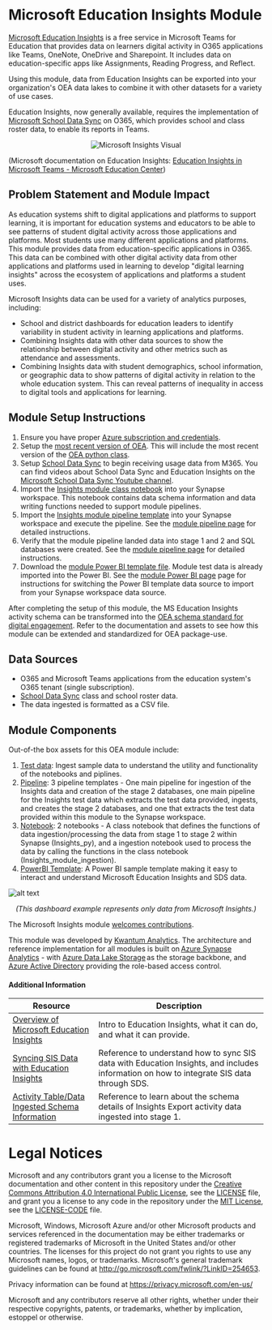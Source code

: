 # Microsoft Education Insights Module

[Microsoft Education Insights](https://support.microsoft.com/topic/leader-s-guide-to-education-insights-premium-8738d1b1-4e1c-49bd-9e8d-b5292474c347) is a free service in Microsoft Teams for Education that provides data on learners digital activity in O365 applications like Teams, OneNote, OneDrive and Sharepoint. It includes data on education-specific apps like Assignments, Reading Progress, and Reflect. 

Using this module, data from Education Insights can be exported into your organization's OEA data lakes to combine it with other datasets for a variety of use cases. 

Education Insights, now generally available, requires the implementation of [Microsoft School Data Sync](https://sds.microsoft.com/) on O365, which provides school and class roster data, to enable its reports in Teams.

<p align="center">
  <img src="https://github.com/microsoft/OpenEduAnalytics/blob/main/modules/Microsoft_Data/Microsoft_Education_Insights/docs/images/insights%20visual.png" alt="Microsoft Insights Visual"/>
</p>

 (Microsoft documentation on Education Insights: [Education Insights in Microsoft Teams - Microsoft Education Center](https://docs.microsoft.com/en-us/schooldatasync/enabling-insights-premium-export)) 
 
## Problem Statement and Module Impact

As education systems shift to digital applications and platforms to support learning, it is important for education systems and educators to be able to see patterns of student digital activity across those applications and platforms. Most students use many different applications and platforms. This module provides data from education-specific applications in O365. This data can be combined with other digital activity data from other applications and platforms used in learning to develop "digital learning insights" across the ecosystem of applications and platforms a student uses.

Microsoft Insights data can be used for a variety of analytics purposes, including:
 - School and district dashboards for education leaders to identify variability in student activity in learning applications and platforms. 
 - Combining Insights data with other data sources to show the relationship between digital activity and other metrics such as attendance and assessments. 
 - Combining Insights data with student demographics, school information, or geographic data to show patterns of digital activity in relation to the whole education system. This can reveal patterns of inequality in access to digital tools and applications for learning.

## Module Setup Instructions

1. Ensure you have proper [Azure subscription and credentials](https://github.com/microsoft/OpenEduAnalytics#what-you-need).
2. Setup the [most recent version of OEA](https://github.com/microsoft/OpenEduAnalytics#setup). This will include the most recent version of the [OEA python class](https://github.com/microsoft/OpenEduAnalytics/blob/main/framework/notebook/OEA_py.ipynb).
3. Setup [School Data Sync](https://sds.microsoft.com/) to begin receiving usage data from M365. You can find videos about School Data Sync and Education Insights on the [Microsoft School Data Sync Youtube channel](https://www.youtube.com/channel/UCA8ZOC7eTfzLlkcFW3imkHg/featured).
4. Import the [Insights module class notebook](https://github.com/microsoft/OpenEduAnalytics/blob/main/modules/Microsoft_Data/Microsoft_Education_Insights/notebook/Insights_py.ipynb) into your Synapse workspace. This notebook contains data schema information and data writing functions needed to support module pipelines. 
5. Import the [Insights module pipeline template](https://github.com/microsoft/OpenEduAnalytics/tree/main/modules/Microsoft_Data/Microsoft_Education_Insights/pipeline) into your Synapse workspace and execute the pipeline. See the [module pipeline page](https://github.com/microsoft/OpenEduAnalytics/tree/main/modules/Microsoft_Data/Microsoft_Education_Insights/pipeline) for detailed instructions.
6. Verify that the module pipeline landed data into stage 1 and 2 and SQL databases were created. See the [module pipeline page](https://github.com/microsoft/OpenEduAnalytics/tree/main/modules/Microsoft_Data/Microsoft_Education_Insights/pipeline) for detailed instructions.
7. Download the [module Power BI template file](https://github.com/microsoft/OpenEduAnalytics/tree/main/modules/Microsoft_Data/Microsoft_Education_Insights/powerbi). Module test data is already imported into the Power BI. See the [module Power BI page](https://github.com/microsoft/OpenEduAnalytics/tree/main/modules/Microsoft_Data/Microsoft_Education_Insights/powerbi) page for instructions for switching the Power BI template data source to import from your Synapse workspace data source.

After completing the setup of this module, the MS Education Insights activity schema can be transformed into the [OEA schema standard for digital engagement](https://github.com/microsoft/OpenEduAnalytics/tree/main/modules/_OEA_Schemas/Digital_Engagement_Schema). Refer to the documentation and assets to see how this module can be extended and standardized for OEA package-use.

## Data Sources
- O365 and Microsoft Teams applications from the education system's O365 tenant (single subscription).
- [School Data Sync](https://sds.microsoft.com/) class and school roster data.
- The data ingested is formatted as a CSV file.

## Module Components
Out-of-the box assets for this OEA module include: 
1. [Test data](https://github.com/microsoft/OpenEduAnalytics/tree/main/modules/Microsoft_Insights/test_data): Ingest sample data to understand the utility and functionality of the notebooks and piplines.
2. [Pipeline](https://github.com/microsoft/OpenEduAnalytics/tree/main/modules/Microsoft_Insights/pipeline): 3 pipeline templates - One main pipeline for ingestion of the Insights data and creation of the stage 2 databases, one main pipeline for the Insights test data which extracts the test data provided, ingests, and creates the stage 2 databases, and one that extracts the test data provided within this module to the Synapse workspace.
3. [Notebook](https://github.com/microsoft/OpenEduAnalytics/tree/main/modules/Microsoft_Insights/notebook): 2 notebooks - A class notebook that defines the functions of data ingestion/processing the data from stage 1 to stage 2 within Synapse (Insights_py), and a ingestion notebook used to process the data by calling the functions in the class notebook (Insights_module_ingestion).
4. [PowerBI Template](https://github.com/cstohlmann/OpenEduAnalytics/tree/main/modules/Microsoft_Data/Microsoft_Education_Insights_Premium/powerbi): A Power BI sample template making it easy to interact and understand Microsoft Education Insights and SDS data.

![alt text](https://github.com/cstohlmann/OpenEduAnalytics/blob/main/modules/Microsoft_Data/Microsoft_Education_Insights_Premium/docs/images/Insights%20Module%20Sample%20Dashboard.png)
 
 <p align="center">
  <em>(This dashboard example represents only data from Microsoft Insights.)</em>
 </p>
 
The Microsoft Insights module [welcomes contributions](https://github.com/microsoft/OpenEduAnalytics/blob/main/CONTRIBUTING.md).

This module was developed by [Kwantum Analytics](https://www.kwantumanalytics.com/). The architecture and reference implementation for all modules is built on [Azure Synapse Analytics](https://azure.microsoft.com/en-us/services/synapse-analytics/) - with [Azure Data Lake Storage](https://docs.microsoft.com/en-us/azure/storage/blobs/data-lake-storage-introduction) as the storage backbone,  and [Azure Active Directory](https://azure.microsoft.com/en-us/services/active-directory/) providing the role-based access control.

#### Additional Information
| Resource | Description |
| --- | --- |
| [Overview of Microsoft Education Insights](https://docs.microsoft.com/en-us/microsoftteams/class-insights) | Intro to Education Insights, what it can do, and what it can provide. |
| [Syncing SIS Data with Education Insights](https://docs.microsoft.com/en-us/microsoftteams/education-insights-sis-data-sync) | Reference to understand how to sync SIS data with Education Insights, and includes information on how to integrate SIS data through SDS. |
| [Activity Table/Data Ingested Schema Information](https://docs.microsoft.com/en-us/schooldatasync/ads-activity-signals-export-for-oea-insights-module) | Reference to learn about the schema details of Insights Export activity data ingested into stage 1. |


# Legal Notices
Microsoft and any contributors grant you a license to the Microsoft documentation and other content
in this repository under the [Creative Commons Attribution 4.0 International Public License](https://creativecommons.org/licenses/by/4.0/legalcode),
see the [LICENSE](LICENSE) file, and grant you a license to any code in the repository under the [MIT License](https://opensource.org/licenses/MIT), see the
[LICENSE-CODE](LICENSE-CODE) file.

Microsoft, Windows, Microsoft Azure and/or other Microsoft products and services referenced in the documentation
may be either trademarks or registered trademarks of Microsoft in the United States and/or other countries.
The licenses for this project do not grant you rights to use any Microsoft names, logos, or trademarks.
Microsoft's general trademark guidelines can be found at http://go.microsoft.com/fwlink/?LinkID=254653.

Privacy information can be found at https://privacy.microsoft.com/en-us/

Microsoft and any contributors reserve all other rights, whether under their respective copyrights, patents,
or trademarks, whether by implication, estoppel or otherwise.

